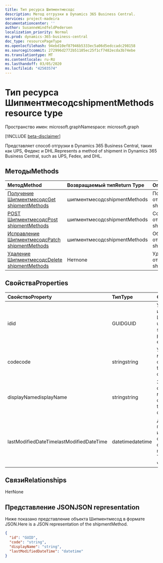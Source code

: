 ```yaml
---
title: Тип ресурса Шипментмесодс
description: Метод отгрузки в Dynamics 365 Business Central.
services: project-madeira
documentationcenter: ''
author: SusanneWindfeldPedersen
localization_priority: Normal
ms.prod: dynamics-365-business-central
doc_type: resourcePageType
ms.openlocfilehash: 94ebd10ef87946b5333ec5a06d5edccadc298158
ms.sourcegitcommit: 272996d2772b51105ec25f1cf7482ecda3b74ebe
ms.translationtype: MT
ms.contentlocale: ru-RU
ms.lasthandoff: 03/05/2020
ms.locfileid: "42503574"
---
```

# <a name="shipmentmethods-resource-type"></a><span data-ttu-id="e192b-103">Тип ресурса Шипментмесодс</span><span class="sxs-lookup"><span data-stu-id="e192b-103">shipmentMethods resource type</span></span>

<span data-ttu-id="e192b-104">Пространство имен: microsoft.graph</span><span class="sxs-lookup"><span data-stu-id="e192b-104">Namespace: microsoft.graph</span></span>

[!INCLUDE [beta-disclaimer](../../includes/beta-disclaimer.md)]

<span data-ttu-id="e192b-105">Представляет способ отгрузки в Dynamics 365 Business Central, таких как UPS, Федекс и DHL.</span><span class="sxs-lookup"><span data-stu-id="e192b-105">Represents a method of shipment in Dynamics 365 Business Central, such as UPS, Fedex, and DHL.</span></span>

## <a name="methods"></a><span data-ttu-id="e192b-106">Методы</span><span class="sxs-lookup"><span data-stu-id="e192b-106">Methods</span></span>

| <span data-ttu-id="e192b-107">Метод</span><span class="sxs-lookup"><span data-stu-id="e192b-107">Method</span></span>       | <span data-ttu-id="e192b-108">Возвращаемый тип</span><span class="sxs-lookup"><span data-stu-id="e192b-108">Return Type</span></span>  |<span data-ttu-id="e192b-109">Описание</span><span class="sxs-lookup"><span data-stu-id="e192b-109">Description</span></span>|
|:---------------|:--------|:----------|
|[<span data-ttu-id="e192b-110">Получение Шипментмесодс</span><span class="sxs-lookup"><span data-stu-id="e192b-110">Get shipmentMethods</span></span>](../api/dynamics-shipmentmethods-get.md)|<span data-ttu-id="e192b-111">шипментмесодс</span><span class="sxs-lookup"><span data-stu-id="e192b-111">shipmentMethods</span></span>|<span data-ttu-id="e192b-112">Получает метод отгрузки.</span><span class="sxs-lookup"><span data-stu-id="e192b-112">Gets a shipment method.</span></span>|
|[<span data-ttu-id="e192b-113">POST Шипментмесодс</span><span class="sxs-lookup"><span data-stu-id="e192b-113">Post shipmentMethods</span></span>](../api/dynamics-create-shipmentmethods.md)|<span data-ttu-id="e192b-114">шипментмесодс</span><span class="sxs-lookup"><span data-stu-id="e192b-114">shipmentMethods</span></span>|<span data-ttu-id="e192b-115">Создает метод отгрузки.</span><span class="sxs-lookup"><span data-stu-id="e192b-115">Creates a shipment method.</span></span>|
|[<span data-ttu-id="e192b-116">Исправление Шипментмесодс</span><span class="sxs-lookup"><span data-stu-id="e192b-116">Patch shipmentMethods</span></span>](../api/dynamics-shipmentmethods-update.md)|<span data-ttu-id="e192b-117">шипментмесодс</span><span class="sxs-lookup"><span data-stu-id="e192b-117">shipmentMethods</span></span>|<span data-ttu-id="e192b-118">Обновляет метод отгрузки.</span><span class="sxs-lookup"><span data-stu-id="e192b-118">Updates a shipment method.</span></span>|
|[<span data-ttu-id="e192b-119">Удаление Шипментмесодс</span><span class="sxs-lookup"><span data-stu-id="e192b-119">Delete shipmentMethods</span></span>](../api/dynamics-shipmentmethods-delete.md)|<span data-ttu-id="e192b-120">Нет</span><span class="sxs-lookup"><span data-stu-id="e192b-120">none</span></span>|<span data-ttu-id="e192b-121">Удаляет метод отгрузки.</span><span class="sxs-lookup"><span data-stu-id="e192b-121">Deletes a shipment method.</span></span>|

## <a name="properties"></a><span data-ttu-id="e192b-122">Свойства</span><span class="sxs-lookup"><span data-stu-id="e192b-122">Properties</span></span>
| <span data-ttu-id="e192b-123">Свойство</span><span class="sxs-lookup"><span data-stu-id="e192b-123">Property</span></span>     | <span data-ttu-id="e192b-124">Тип</span><span class="sxs-lookup"><span data-stu-id="e192b-124">Type</span></span>   |<span data-ttu-id="e192b-125">Описание</span><span class="sxs-lookup"><span data-stu-id="e192b-125">Description</span></span>|
|:---------------|:--------|:----------|
|<span data-ttu-id="e192b-126">id</span><span class="sxs-lookup"><span data-stu-id="e192b-126">id</span></span>|<span data-ttu-id="e192b-127">GUID</span><span class="sxs-lookup"><span data-stu-id="e192b-127">GUID</span></span>|<span data-ttu-id="e192b-128">Уникальный идентификатор Шипментмесод.</span><span class="sxs-lookup"><span data-stu-id="e192b-128">The unique ID of the shipmentMethod.</span></span> <span data-ttu-id="e192b-129">Не редактируемые.</span><span class="sxs-lookup"><span data-stu-id="e192b-129">Non-editable.</span></span>|
|<span data-ttu-id="e192b-130">code</span><span class="sxs-lookup"><span data-stu-id="e192b-130">code</span></span>|<span data-ttu-id="e192b-131">string</span><span class="sxs-lookup"><span data-stu-id="e192b-131">string</span></span>|<span data-ttu-id="e192b-132">Указывает код метода отгрузки.</span><span class="sxs-lookup"><span data-stu-id="e192b-132">Specifies the shipment method code.</span></span>|
|<span data-ttu-id="e192b-133">displayName</span><span class="sxs-lookup"><span data-stu-id="e192b-133">displayName</span></span>|<span data-ttu-id="e192b-134">string</span><span class="sxs-lookup"><span data-stu-id="e192b-134">string</span></span>|<span data-ttu-id="e192b-135">Задает отображаемое имя метода отгрузки.</span><span class="sxs-lookup"><span data-stu-id="e192b-135">Specifies the shipment method display name.</span></span>|
|<span data-ttu-id="e192b-136">lastModifiedDateTime</span><span class="sxs-lookup"><span data-stu-id="e192b-136">lastModifiedDateTime</span></span>|<span data-ttu-id="e192b-137">datetime</span><span class="sxs-lookup"><span data-stu-id="e192b-137">datetime</span></span>|<span data-ttu-id="e192b-138">Дата и время последнего изменения метода отгрузки.</span><span class="sxs-lookup"><span data-stu-id="e192b-138">The last datetime the shipment method was modified.</span></span> <span data-ttu-id="e192b-139">Только для чтения.</span><span class="sxs-lookup"><span data-stu-id="e192b-139">Read-Only.</span></span>|  


## <a name="relationships"></a><span data-ttu-id="e192b-140">Связи</span><span class="sxs-lookup"><span data-stu-id="e192b-140">Relationships</span></span>
<span data-ttu-id="e192b-141">Нет</span><span class="sxs-lookup"><span data-stu-id="e192b-141">None</span></span>

## <a name="json-representation"></a><span data-ttu-id="e192b-142">Представление JSON</span><span class="sxs-lookup"><span data-stu-id="e192b-142">JSON representation</span></span>

<span data-ttu-id="e192b-143">Ниже показано представление объекта Шипментмесод в формате JSON.</span><span class="sxs-lookup"><span data-stu-id="e192b-143">Here is a JSON representation of the shipmentMethod.</span></span>

```json
{
  "id": "GUID",
  "code": "string",
  "displayName": "string",
  "lastModifiedDateTime": "datetime"
}

```


